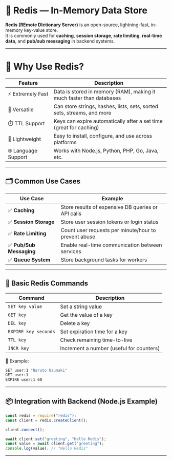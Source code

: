 # 🧠 Redis — In-Memory Data Store

**Redis (REmote DIctionary Server)** is an open-source, lightning-fast, in-memory key-value store.  
It is commonly used for **caching**, **session storage**, **rate limiting**, **real-time data**, and **pub/sub messaging** in backend systems.

---

# 🚀 Why Use Redis?

| Feature             | Description                                                            |
| ------------------- | ---------------------------------------------------------------------- |
| ⚡ Extremely Fast   | Data is stored in memory (RAM), making it much faster than databases   |
| 🧠 Versatile        | Can store strings, hashes, lists, sets, sorted sets, streams, and more |
| ⏱️ TTL Support      | Keys can expire automatically after a set time (great for caching)     |
| 🔐 Lightweight      | Easy to install, configure, and use across platforms                   |
| 🌐 Language Support | Works with Node.js, Python, PHP, Go, Java, etc.                        |

---

## 🗂️ Common Use Cases

| Use Case                 | Example                                              |
| ------------------------ | ---------------------------------------------------- |
| ✅ **Caching**           | Store results of expensive DB queries or API calls   |
| ✅ **Session Storage**   | Store user session tokens or login status            |
| ✅ **Rate Limiting**     | Count user requests per minute/hour to prevent abuse |
| ✅ **Pub/Sub Messaging** | Enable real-time communication between services      |
| ✅ **Queue System**      | Store background tasks for workers                   |

---

## 🔧 Basic Redis Commands

| Command              | Description                              |
| -------------------- | ---------------------------------------- |
| `SET key value`      | Set a string value                       |
| `GET key`            | Get the value of a key                   |
| `DEL key`            | Delete a key                             |
| `EXPIRE key seconds` | Set expiration time for a key            |
| `TTL key`            | Check remaining time-to-live             |
| `INCR key`           | Increment a number (useful for counters) |

🧪 Example:

```bash
SET user:1 "Naruto Uzumaki"
GET user:1
EXPIRE user:1 60
```

---

## 📦 Integration with Backend (Node.js Example)

```js
const redis = require("redis");
const client = redis.createClient();

client.connect();

await client.set("greeting", "Hello Redis");
const value = await client.get("greeting");
console.log(value); // "Hello Redis"
```

---
